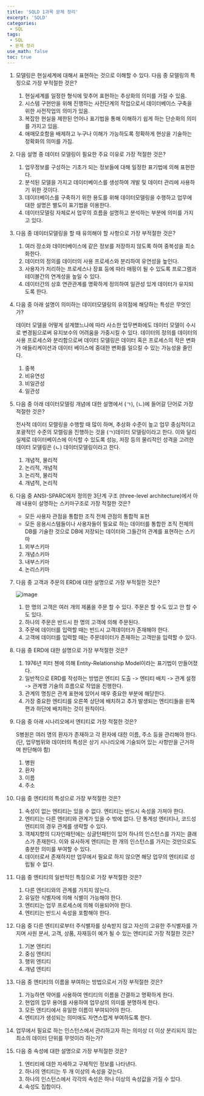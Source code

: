 ```yaml
---
title: 'SQLD 1과목 문제 정리'
excerpt: 'SQLD'
categories:
 - SQL
tags:
 - SQL
 - 문제 정리
use_math: false
toc: true
---
```


1. 모델링은 현실세계에 대해서 표현하는 것으로 이해할 수 있다. 다음 중 모델링의 특징으로 가장 부적절한 것은?
   
    1. 현실세계를 일정한 형식에 맞추어 표현하는 추상화의 의미를 가질 수 있음. 
    2. 시스템 구현만을 위해 진행하는 사전단계의 작업으로서 데이터베이스 구축을 위한 사전작업의 의미가 있음.
    3. 복잡한 현실을 제한된 언어나 표기법을 통해 이해하기 쉽게 하는 단순화의 의미를 가지고 있음.
    4. 애매모호함을 배제하고 누구나 이해가 가능하도록 정확하게 현상을 기술하는 정확화의 의미를 가짐.
 
 2. 다음 설명 중 데이터 모델링이 필요한 주요 이유로 가장 적절한 것은?
    1. 업무정보를 구성하는 기초가 되는 정보들에 대해 일정한 표기법에 의해 표현한다. 
    2. 분석된 모델을 가지고 데이터베이스를 생성하여 개발 및 데이터 관리에 사용하기 위한 것이다.
    3. 데이터베이스를 구축하기 위한 용도를 위해 데이터모델링을 수행하고 업무에 대한 설명은 별도이 표기법을 이용한다.
    4. 데이터모델링 자체로서 업무의 흐름을 설명하고 분석하는 부분에 의미를 가지고 있다.
 3. 다음 중 데이터모델링을 할 때 유의해야 할 사항으로 가장 부적절한 것은?
    1. 여러 장소와 데이터베이스에 같은 정보를 저장하지 않도록 하여 중복성을 최소화한다.
    2. 데이터의 정의를 데이터의 사용 프로세스와 분리하여 유연성을 높인다.
    3. 사용자가 처리하는 프로세스나 장표 등에 따라 매핑이 될 수 있도록 프로그램과 테이블간의 연계성을 높일 수 있다.
    4. 데이터간의 상호 연관관계를 명확하게 정의하여 일관성 있게 데이터가 유지되도록 한다.
 4. 다음 중 아래 설명이 의미하는 데이터모델링의 유의점에 해당하는 특성은 무엇인가?

    데이터 모델을 어떻게 설계했느냐에 따라 사소한 업무변화에도 데이터 모델이 수시로 변경됨으로써 유지보수의 어려움을 가중시킬 수 있다. 데이터의 정의를 데이터의 사용 프로세스와 분리함으로써 데이터 모델링은 데이터 혹은 프로세스의 작은 변화가 애들리케이션과 데이터 베이스에 중대한 변화를 일으킬 수 있는 가능성을 줄인다.
    1. 중복
    2. 비유연성
    3. 비일관성
    4. 일관성
   
    
 5. 다음 중 아래 데이터모델링 개념에 대한 설명에서 (ㄱ), (ㄴ)에 들어갈 단어로 가장 적절한 것은?

    전사적 데이터 모렐링을 수행할 때 많이 하며, 추상화 수준이 높고 업무 중심적이고 포괄적인 수준의 모렐링을 진행하는 것을 (ㄱ)데이터 모델링이라고 한다. 이와 달리 실제로 데이터베이스에 이식할 수 있도록 성능, 저장 등의 물리적인 성격을 고려한 데이터 모델링은 (ㄴ) 데이터모델링이라고 한다.
    1. 개념적, 물리적
    2. 논리적, 개념적
    3. 논리적, 물리적
    4. 개념적, 논리적

 6. 다음 중 ANSI-SPARC에저 정의한 3단계 구조 (three-level architecture)에서 아래 내용이 설명하는 스키마구조로 가장 적절한 것은?
    
    - 모든 사용자 관점을 통합한 조직 전체 관점의 통합적 표현
    - 모든 응용시스템들이나 사용자들이 필요로 하는 데이터를 통합한 조직 전체의 DB를 기술한 것으로 DB에 저장되는 데이터와 그들간의 관계를 표현하는 스키마

    1. 외부스키마
    2. 개념스키마
    3. 내부스키마
    4. 논리스키마
 7. 다음 중 고객과 주문의 ERD에 대한 설명으로 가장 부적절한 것은?
    
    ![image](https://github.com/sbhong95/sbhong95.github.io/assets/44902322/c327b54f-8744-4761-b0d2-ca685c1e7ad1)
    1. 한 명의 고객은 여러 개의 제품을 주문 할 수 있다. 주문은 할 수도 있고 안 할 수도 있다.
    2. 하나의 주문은 반드시 한 명의 고객에 의해 주문된다.
    3. 주문에 데이터를 입력할 때는 반드시 고객데이터가 존재해야 한다.
    4. 고객에 데이터를 입력할 때는 주문데이터가 존재하는 고객만을 입력할 수 있다.
 8. 다음 중 ERD에 대한 설명으로 가장 부적절한 것은? 
    1. 1976년 피터 첸에 의해 Entity-Relationship Model이라는 표기법이 만들어졌다.
    2. 일반적으로 ERD를 작성하는 방법은 엔티티 도출 -> 엔티티 배치 -> 관계 설정 -> 관계명 기술의 흐름으로 작업을 진행한다.
    3. 관계의 명칭은 관계 표현에 있어서 매우 중요한 부분에 해당한다.
    4. 가장 중요한 엔티티를 오른쪽 상단에 배치하고 추가 발생되는 엔티티들을 왼쪽 편과 하단에 배치하는 것이 원칙이다.
 9. 다음 중 아래 시나리오에서 엔티티로 가장 적절한 것은?

    S병원은 여러 명의 환자가 존재하고 각 환자에 대한 이름, 주소 등을 관리해야 한다.
    (단, 업무범위와 데이터의 특성은 상기 시나리오에 기술되어 있는 사항만을 근거하며 판단해야 함)
    1. 병원
    2. 환자
    3. 이름
    4. 주소 
 10. 다음 중 엔티티의 특성으로 가장 부적절한 것은?
     1.  속성이 없는 엔티티는 있을 수 없다. 엔티티는 반드시 속성을 가져야 한다.
     2.  엔티티는 다른 엔티티와 관계가 있을 수 밖에 없다. 단 통계성 엔티티나, 코드성 엔티티의 경우 관계를 생략할 수 있다.
     3.  객체지향의 디자인패턴에는 싱글턴패턴이 있어 하나의 인스턴스를 가지는 클래스가 존재한다. 이와 유사하게 엔티티는 한 개의 인스턴스를 가지는 것만으로도 충분한 의미를 부여할 수 있다.
     4.  데이터로서 존재하지만 업무에서 필요로 하지 않으면 해당 업무의 엔티티로 성립될 수 없다.
 11. 다음 중 엔티티의 일반적인 특징으로 가장 부적절한 것은?
     1.  다른 엔티티와의 관계를 가지지 않는다.
     2.  유일한 식별자에 의해 식별이 가능해야 한다.
     3.  엔티티는 업무 프로세스에 의해 이용되어야 한다.
     4.  엔티티는 반드시 속성을 포함해야 한다.
 12. 다음 중 다른 엔티티로부터 주식별자를 상속받지 않고 자신의 고유한 주식별자를 가지며 사원 분서, 고객, 상품, 자재등이 예가 될 수 있는 엔티티로 가장 적절한 것은?
     1.  기본 엔티티
     2.  중심 엔티티
     3.  행위 엔티티
     4.  개념 엔티티
 13. 다음 중 엔티티의 이름을 부여하는 방법으로서 가장 부적절한 것은?
     1.  가능하면 약어를 사용하여 엔티티의 이름을 간결하고 명확하게 한다.
     2.  현업의 업무 용어를 사용하여 업무상의 의미를 분명하게 한다.
     3.  모든 엔티티에서 유일한 이름이 부여되어야 한다.
     4.  엔티티가 생성되는 의미애도 자연스럽게 부여하도록 한다.
 14. 업무에서 필요로 하는 인스턴스에서 관리하고자 하는 의미상 더 이상 분리되지 않는 최소의 데이터 단위를 무엇이라 하는가?
 15. 다음 중 속성에 대한 설명으로 가장 부적절한 것은?
     1.  엔티티에 대한 자세하고 구체적인 정보를 나타낸다.
     2.  하나의 엔티티는 두 개 이상의 속성을 갖는다.
     3.  하나의 인스턴스에서 각각의 속성은 하나 이상의 속성값을 가질 수 있다.
     4.  속성도 집합이다.

    
    